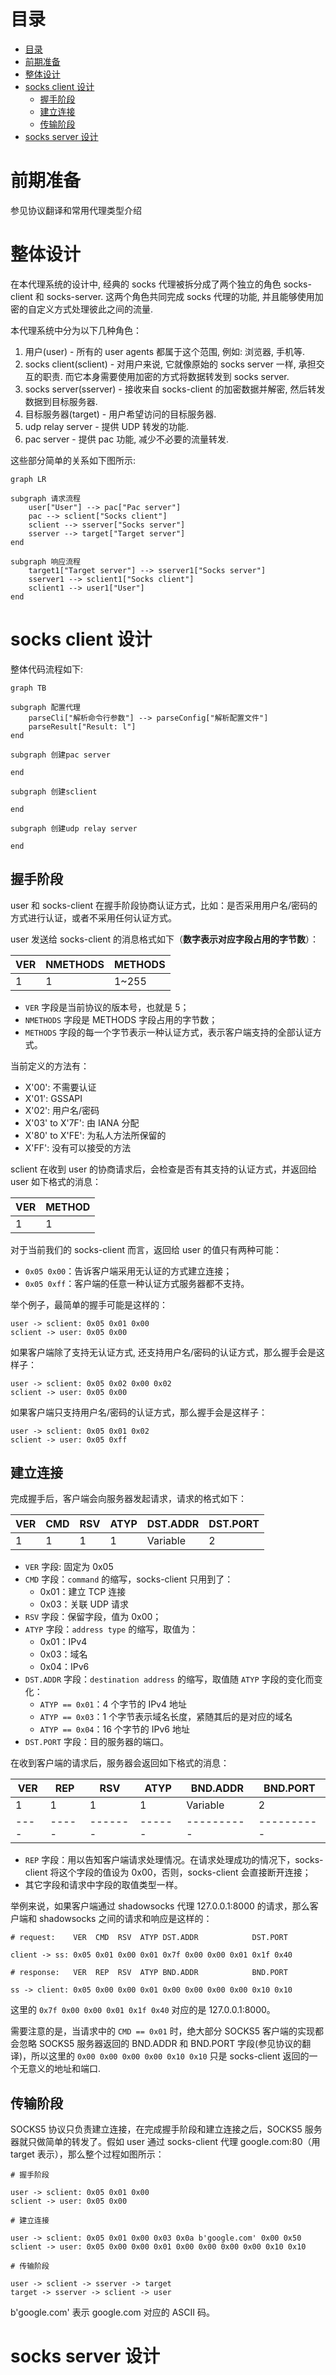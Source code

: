# 目录

<!-- prettier-ignore-start -->

<!-- @import "[TOC]" {cmd="toc" depthFrom=1 depthTo=6 orderedList=false} -->

<!-- code_chunk_output -->

* [目录](#目录)
* [前期准备](#前期准备)
* [整体设计](#整体设计)
* [socks client 设计](#socks-client-设计)
	* [握手阶段](#握手阶段)
	* [建立连接](#建立连接)
	* [传输阶段](#传输阶段)
* [socks server 设计](#socks-server-设计)

<!-- /code_chunk_output -->

<!-- prettier-ignore-end -->

# 前期准备

参见协议翻译和常用代理类型介绍

# 整体设计

在本代理系统的设计中, 经典的 socks 代理被拆分成了两个独立的角色 socks-client 和 socks-server.
这两个角色共同完成 socks 代理的功能, 并且能够使用加密的自定义方式处理彼此之间的流量.

本代理系统中分为以下几种角色：

1. 用户(user) - 所有的 user agents 都属于这个范围, 例如: 浏览器, 手机等.
1. socks client(sclient) - 对用户来说, 它就像原始的 socks server 一样, 承担交互的职责. 而它本身需要使用加密的方式将数据转发到 socks server.
1. socks server(sserver) - 接收来自 socks-client 的加密数据并解密, 然后转发数据到目标服务器.
1. 目标服务器(target) - 用户希望访问的目标服务器.
1. udp relay server - 提供 UDP 转发的功能.
1. pac server - 提供 pac 功能, 减少不必要的流量转发.

这些部分简单的关系如下图所示:

```mermaid
graph LR

subgraph 请求流程
    user["User"] --> pac["Pac server"]
    pac --> sclient["Socks client"]
    sclient --> sserver["Socks server"]
    sserver --> target["Target server"]
end

subgraph 响应流程
    target1["Target server"] --> sserver1["Socks server"]
    sserver1 --> sclient1["Socks client"]
    sclient1 --> user1["User"]
end
```

# socks client 设计

整体代码流程如下:

```mermaid
graph TB

subgraph 配置代理
    parseCli["解析命令行参数"] --> parseConfig["解析配置文件"]
    parseResult["Result: l"]
end

subgraph 创建pac server

end

subgraph 创建sclient

end

subgraph 创建udp relay server

end
```

## 握手阶段

user 和 socks-client 在握手阶段协商认证方式，比如：是否采用用户名/密码的方式进行认证，或者不采用任何认证方式。

user 发送给 socks-client 的消息格式如下（**数字表示对应字段占用的字节数**）：

| VER | NMETHODS | METHODS |
| --- | -------- | ------- |
| 1   | 1        | 1~255   |

- `VER` 字段是当前协议的版本号，也就是 5；
- `NMETHODS` 字段是 METHODS 字段占用的字节数；
- `METHODS` 字段的每一个字节表示一种认证方式，表示客户端支持的全部认证方式。

当前定义的方法有：

- X'00': 不需要认证
- X'01': GSSAPI
- X'02': 用户名/密码
- X'03' to X'7F': 由 IANA 分配
- X'80' to X'FE': 为私人方法所保留的
- X'FF': 没有可以接受的方法

sclient 在收到 user 的协商请求后，会检查是否有其支持的认证方式，并返回给 user 如下格式的消息：

| VER | METHOD |
| --- | ------ |
| 1   | 1      |

对于当前我们的 socks-client 而言，返回给 user 的值只有两种可能：

- `0x05 0x00`：告诉客户端采用无认证的方式建立连接；
- `0x05 0xff`：客户端的任意一种认证方式服务器都不支持。

举个例子，最简单的握手可能是这样的：

```
user -> sclient: 0x05 0x01 0x00
sclient -> user: 0x05 0x00
```

如果客户端除了支持无认证方式, 还支持用户名/密码的认证方式，那么握手会是这样子：

```
user -> sclient: 0x05 0x02 0x00 0x02
sclient -> user: 0x05 0x00
```

如果客户端只支持用户名/密码的认证方式，那么握手会是这样子：

```
user -> sclient: 0x05 0x01 0x02
sclient -> user: 0x05 0xff
```

## 建立连接

完成握手后，客户端会向服务器发起请求，请求的格式如下：

| VER | CMD | RSV | ATYP | DST.ADDR | DST.PORT |
| --- | --- | --- | ---- | -------- | -------- |
| 1   | 1   | 1   | 1    | Variable | 2        |

- `VER` 字段: 固定为 0x05
- `CMD` 字段：`command` 的缩写，socks-client 只用到了：
  - 0x01：建立 TCP 连接
  - 0x03：关联 UDP 请求
- `RSV` 字段：保留字段，值为 0x00；
- `ATYP` 字段：`address type` 的缩写，取值为：
  - 0x01：IPv4
  - 0x03：域名
  - 0x04：IPv6
- `DST.ADDR` 字段：`destination address` 的缩写，取值随 `ATYP` 字段的变化而变化：
  - `ATYP == 0x01`：4 个字节的 IPv4 地址
  - `ATYP == 0x03`：1 个字节表示域名长度，紧随其后的是对应的域名
  - `ATYP == 0x04`：16 个字节的 IPv6 地址
- `DST.PORT` 字段：目的服务器的端口。

在收到客户端的请求后，服务器会返回如下格式的消息：

| VER  | REP   | RSV     | ATYP   | BND.ADDR   | BND.PORT   |
| ---- | ----- | ------- | ------ | ---------- | ---------- |
| 1    | 1     | 1       | 1      | Variable   | 2          |
| ---- | ----- | ------- | ------ | ---------- | ---------- |

- `REP` 字段：用以告知客户端请求处理情况。在请求处理成功的情况下，socks-client 将这个字段的值设为 0x00，否则，socks-client 会直接断开连接；
- 其它字段和请求中字段的取值类型一样。

举例来说，如果客户端通过 shadowsocks 代理 127.0.0.1:8000 的请求，那么客户端和 shadowsocks 之间的请求和响应是这样的：

```
# request:    VER  CMD  RSV  ATYP DST.ADDR            DST.PORT

client -> ss: 0x05 0x01 0x00 0x01 0x7f 0x00 0x00 0x01 0x1f 0x40

# response:   VER  REP  RSV  ATYP BND.ADDR            BND.PORT

ss -> client: 0x05 0x00 0x00 0x01 0x00 0x00 0x00 0x00 0x10 0x10
```

这里的 `0x7f 0x00 0x00 0x01 0x1f 0x40` 对应的是 127.0.0.1:8000。

需要注意的是，当请求中的 `CMD == 0x01` 时，绝大部分 SOCKS5 客户端的实现都会忽略 SOCKS5 服务器返回的 BND.ADDR 和 BND.PORT 字段(参见协议的翻译)，所以这里的 `0x00 0x00 0x00 0x00 0x10 0x10` 只是 socks-client 返回的一个无意义的地址和端口.

## 传输阶段

SOCKS5 协议只负责建立连接，在完成握手阶段和建立连接之后，SOCKS5 服务器就只做简单的转发了。假如 user 通过 socks-client 代理 google.com:80（用 target 表示），那么整个过程如图所示：

```
# 握手阶段

user -> sclient: 0x05 0x01 0x00
sclient -> user: 0x05 0x00

# 建立连接

user -> sclient: 0x05 0x01 0x00 0x03 0x0a b'google.com' 0x00 0x50
sclient -> user: 0x05 0x00 0x00 0x01 0x00 0x00 0x00 0x00 0x10 0x10

# 传输阶段

user -> sclient -> sserver -> target
target -> sserver -> sclient -> user
```

b'google.com' 表示 google.com 对应的 ASCII 码。

# socks server 设计
